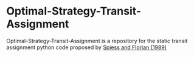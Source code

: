 # Optimal-Strategy-Transit-Assignment

Optimal-Strategy-Transit-Assignment is a repository for the static transit assignment python code proposed by [Spiess and Florian (1989)](https://www.sciencedirect.com/science/article/pii/0191261589900349) 
